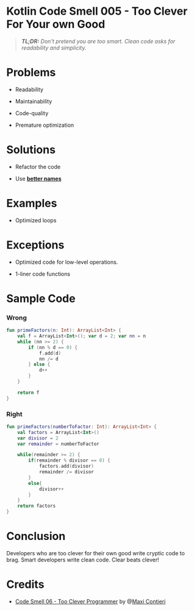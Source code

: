# Kotlin Code Smell 005 - Too Clever For Your own Good

> ***TL;DR:*** *Don't pretend you are too smart. Clean code asks for readability and simplicity.*

# Problems

*   Readability
    
*   Maintainability
    
*   Code-quality
    
*   Premature optimization
    

# Solutions

*   Refactor the code
    
*   Use [**better names**](https://maximilianocontieri.com/what-exactly-is-a-name-part-i-the-quest)
    

# Examples

*   Optimized loops
    

# Exceptions

*   Optimized code for low-level operations.
    
*   1-liner code functions
    

# Sample Code

### **Wrong**

```kotlin
fun primeFactors(n: Int): ArrayList<Int> {
    val f = ArrayList<Int>(); var d = 2; var nn = n
    while (nn >= 2) {
        if (nn % d == 0) {
            f.add(d)
            nn /= d
        } else {
            d++
        }
    }

    return f
}
```

### Right

```kotlin
fun primeFactors(numberToFactor: Int): ArrayList<Int> {
    val factors = ArrayList<Int>()
    var divisor = 2
    var remainder = numberToFactor

    while(remainder >= 2) {
        if(remainder % divisor == 0) {
            factors.add(divisor)
            remainder /= divisor
        }
        else{
            divisor++
        }
    }
    return factors
}
```

# Conclusion

Developers who are too clever for their own good write cryptic code to brag. Smart developers write clean code. Clear beats clever!

# **Credits**

*   [Code Smell 06 - Too Clever Programmer](https://maximilianocontieri.com/code-smell-06-too-clever-programmer) by @[Maxi Contieri](@mcsee)